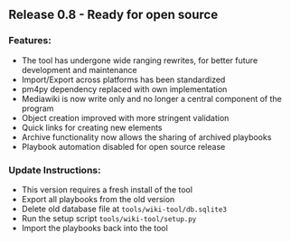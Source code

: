 ## Release 0.8 - Ready for open source
### Features:
- The tool has undergone wide ranging rewrites, for better future development and maintenance
- Import/Export across platforms has been standardized
- pm4py dependency replaced with own implementation
- Mediawiki is now write only and no longer a central component of the program
- Object creation improved with more stringent validation
- Quick links for creating new elements
- Archive functionality now allows the sharing of archived playbooks
- Playbook automation disabled for open source release
### Update Instructions:
- This version requires a fresh install of the tool
- Export all playbooks from the old version
- Delete old database file at ```tools/wiki-tool/db.sqlite3```
- Run the setup script ```tools/wiki-tool/setup.py```
- Import the playbooks back into the tool